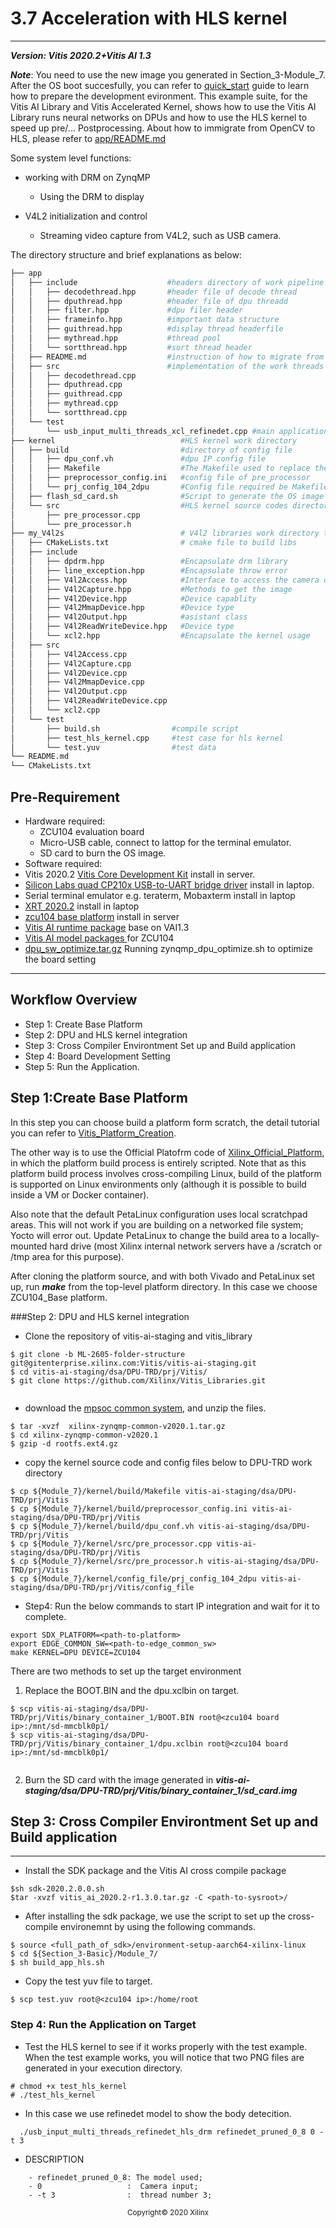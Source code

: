 # 3.7 Acceleration with HLS kernel
---

***Version: Vitis 2020.2+Vitis AI 1.3***

**_Note_**: You need to use the new image you generated in Section_3-Module_7. After the OS boot succesfully, you can refer to [quick_start](https://github.com/Xilinx/Vitis-AI/tree/master/Vitis-AI-Library#quick-start-for-edge) guide to learn how to prepare the development evironment.
This example suite, for the Vitis AI Library and Vitis Accelerated Kernel, shows how to use the Vitis AI Library runs neural networks on DPUs and how to use the HLS kernel to speed up pre/... Postprocessing. About how to immigrate from OpenCV to HLS, please refer to [app/README.md](app/README.md)

Some system level functions:

- working with DRM on ZynqMP

  - Using the DRM to display

- V4L2 initialization and control
  - Streaming video capture from V4L2, such as USB camera.

The directory structure and brief explanations as below:

```bash
├── app
│   ├── include                    #headers directory of work pipeline
│   │   ├── decodethread.hpp       #header file of decode thread
│   │   ├── dputhread.hpp          #header file of dpu threadd
│   │   ├── filter.hpp             #dpu filer header 
│   │   ├── frameinfo.hpp          #important data structure 
│   │   ├── guithread.hpp          #display thread headerfile
│   │   ├── mythread.hpp           #thread pool 
│   │   └── sortthread.hpp         #sort thread header
│   ├── README.md                  #instruction of how to migrate from OpenCV to HLS
│   ├── src                        #implementation of the work threads
│   │   ├── decodethread.cpp
│   │   ├── dputhread.cpp
│   │   ├── guithread.cpp
│   │   ├── mythread.cpp
│   │   └── sortthread.cpp
│   └── test
│       └── usb_input_multi_threads_xcl_refinedet.cpp #main application
├── kernel                            #HLS kernel work directory
│   ├── build                         #directory of config file
│   │   ├── dpu_conf.vh               #dpu IP config file
│   │   ├── Makefile                  #The Makefile used to replace the file in ${DPU_TRD}
│   │   ├── preprocessor_config.ini   #config file of pre_processor
│   │   └── prj_config_104_2dpu       #Config file required be Makefile for IP integration
│   ├── flash_sd_card.sh              #Script to generate the OS image
│   └── src                           #HLS kernel source codes directory
│       ├── pre_processor.cpp   
│       └── pre_processor.h
├── my_V4l2s                          # V4l2 libraries work directory to get image data from USB camera
│   ├── CMakeLists.txt                # cmake file to build libs
│   ├── include                       
│   │   ├── dpdrm.hpp                 #Encapsulate drm library
│   │   ├── line_exception.hpp        #Encapsulate throw error
│   │   ├── V4l2Access.hpp            #Interface to access the camera device
│   │   ├── V4l2Capture.hpp           #Methods to get the image
│   │   ├── V4l2Device.hpp            #Device capablity 
│   │   ├── V4l2MmapDevice.hpp        #Device type
│   │   ├── V4l2Output.hpp            #asistant class
│   │   ├── V4l2ReadWriteDevice.hpp   #Device type
│   │   └── xcl2.hpp                  #Encapsulate the kernel usage
│   ├── src
│   │   ├── V4l2Access.cpp
│   │   ├── V4l2Capture.cpp
│   │   ├── V4l2Device.cpp
│   │   ├── V4l2MmapDevice.cpp
│   │   ├── V4l2Output.cpp
│   │   ├── V4l2ReadWriteDevice.cpp
│   │   └── xcl2.cpp
│   └── test
│       ├── build.sh                #compile script
│       ├── test_hls_kernel.cpp     #test case for hls kernel
│       └── test.yuv                #test data
└── README.md
└── CMakeLists.txt

```



## Pre-Requirement
- Hardware required:
  - ZCU104 evaluation board
  - Micro-USB cable, connect to lattop for the terminal emulator.
  - SD card to burn the OS image.
- Software required:
- Vitis 2020.2 [Vitis Core Development Kit](https://www.xilinx.com/support/download/index.html/content/xilinx/en/downloadNav/vitis/2020-2.html) install in server.
- [Silicon Labs quad CP210x USB-to-UART bridge driver](https://www.silabs.com/products/development-tools/software/usb-to-uart-bridge-vcp-drivers) install in laptop.
- Serial terminal emulator e.g. teraterm, Mobaxterm install in laptop
- [XRT 2020.2](https://github.com/Xilinx/XRT/tree/2020.2) install in laptop
- [zcu104 base platform](https://github.com/Xilinx/Vitis_Embedded_Platform_Source/tree/master/Xilinx_Official_Platforms/zcu104_base) install in server
- [Vitis AI runtime package](https://www.xilinx.com/bin/public/openDownload?filename=vitis-ai-runtime-1.3.tar.gz) base on VAI1.3
- [Vitis AI model packages ](https://github.com/Xilinx/Vitis-AI/tree/master/Vitis-AI-Library#quick-start-for-edge)for ZCU104
- [dpu_sw_optimize.tar.gz](https://github.com/Xilinx/Vitis-AI/blob/master/DPU-TRD/app/dpu_sw_optimize.tar.gz) Running zynqmp_dpu_optimize.sh to optimize the board setting
---

## Workflow Overview
- Step 1: Create Base Platform
- Step 2: DPU and HLS kernel integration
- Step 3: Cross Compiler Environtment Set up and Build application
- Step 4: Board Development Setting
- Step 5: Run the Application.

## Step 1:Create Base Platform 
In this step you can choose build a platform form scratch, the detail tutorial you can refer to [Vitis_Platform_Creation](../../../../Vitis_Platform_Creation/README.md).

The other way is to use the Official Platofrm code of [Xilinx_Official_Platform](https://github.com/Xilinx/Vitis_Embedded_Platform_Source), in which the platform build process is entirely scripted. Note that as this platform build process involves cross-compiling Linux, build of the platform is supported on Linux environments only (although it is possible to build inside a VM or Docker container).

Also note that the default PetaLinux configuration uses local scratchpad areas. This will not work if you are building on a networked file system; Yocto will error out. Update PetaLinux to change the build area to a locally-mounted hard drive (most Xilinx internal network servers have a /scratch or /tmp area for this purpose).

After cloning the platform source, and with both Vivado and PetaLinux set up, run ***make*** from the top-level platform directory. In this case we choose ZCU104_Base platform.



###Step 2:  DPU and HLS kernel integration

-  Clone the repository of vitis-ai-staging and vitis_library

```
$ git clone -b ML-2605-folder-structure git@gitenterprise.xilinx.com:Vitis/vitis-ai-staging.git
$ cd vitis-ai-staging/dsa/DPU-TRD/prj/Vitis/
$ git clone https://github.com/Xilinx/Vitis_Libraries.git


```
- download the [mpsoc common system](https://www.xilinx.com/member/forms/download/xef.html?filename=xilinx-zynqmp-common-v2020.1.tar.gz), and unzip the files.

```
$ tar -xvzf  xilinx-zynqmp-common-v2020.1.tar.gz
$ cd xilinx-zynqmp-common-v2020.1
$ gzip -d rootfs.ext4.gz
```

- copy the kernel source code and config files below to DPU-TRD work directory

```
$ cp ${Module_7}/kernel/build/Makefile vitis-ai-staging/dsa/DPU-TRD/prj/Vitis
$ cp ${Module_7}/kernel/build/preprocessor_config.ini vitis-ai-staging/dsa/DPU-TRD/prj/Vitis
$ cp ${Module_7}/kernel/build/dpu_conf.vh vitis-ai-staging/dsa/DPU-TRD/prj/Vitis
$ cp ${Module_7}/kernel/src/pre_processor.cpp vitis-ai-staging/dsa/DPU-TRD/prj/Vitis
$ cp ${Module_7}/kernel/src/pre_processor.h vitis-ai-staging/dsa/DPU-TRD/prj/Vitis
$ cp ${Module_7}/kernel/config_file/prj_config_104_2dpu vitis-ai-staging/dsa/DPU-TRD/prj/Vitis/config_file
```

- Step4: Run the below commands to start IP integration and wait for it to complete.

```
export SDX_PLATFORM=<path-to-platform>
export EDGE_COMMON_SW=<path-to-edge_common_sw>
make KERNEL=DPU DEVICE=ZCU104
```
There are two methods to set up the target environment
1. Replace the BOOT.BIN and the dpu.xclbin on target.
```
$ scp vitis-ai-staging/dsa/DPU-TRD/prj/Vitis/binary_container_1/BOOT.BIN root@<zcu104 board ip>:/mnt/sd-mmcblk0p1/
$ scp vitis-ai-staging/dsa/DPU-TRD/prj/Vitis/binary_container_1/dpu.xclbin root@<zcu104 board ip>:/mnt/sd-mmcblk0p1/


```
2. Burn the SD card with the image generated in ***vitis-ai-staging/dsa/DPU-TRD/prj/Vitis/binary_container_1/sd_card.img***

## Step 3: Cross Compiler Environtment Set up and Build application
---
- Install the SDK package and the Vitis AI cross compile package

```
$sh sdk-2020.2.0.0.sh
$tar -xvzf vitis_ai_2020.2-r1.3.0.tar.gz -C <path-to-sysroot>/
```
- After installing the sdk package, we use the script to set up the cross-compile environemnt by using the following commands.
```
$ source <full_path_of_sdk>/environment-setup-aarch64-xilinx-linux
$ cd ${Section_3-Basic}/Module_7/
$ sh build_app_hls.sh
```
- Copy the test yuv file to target.

```
$ scp test.yuv root@<zcu104 ip>:/home/root
```


### Step 4: Run the Application on Target

- Test the HLS kernel to see if it works properly with the test example. When the test example works, you will notice that two PNG files are generated in your execution directory. 
```
# chmod +x test_hls_kernel
# ./test_hls_kernel
```
- In this case we use refinedet model to show the body detecition.
```
  ./usb_input_multi_threads_refinedet_hls_drm refinedet_pruned_0_8 0 -t 3
```
- DESCRIPTION
```
    - refinedet_pruned_0_8: The model used;
    - 0                   :  Camera input;
    - -t 3                :  thread number 3;

```

<p align="center"><sup>Copyright&copy; 2020 Xilinx</sup></p>
